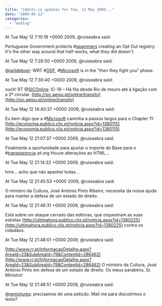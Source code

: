 ```yaml
---
title: "Identi.ca updates for Tue, 12 May 2009..."
date: "2009-05-12"
categories: 
  - "mublog"
---
```


At Tue May 12 7:10:18 +0000 2009, @ruiseabra said:

Portuguese Government protects #[spammers](http://identi.ca/tag/spammers) creating an Opt Out registry. It's the other way around that half-works, what they did doesn't.

At Tue May 12 7:26:50 +0000 2009, @ruiseabra said:

@[jwildeboer](http://identi.ca/jwildeboer): WRT #[ODF](http://identi.ca/tag/ODF), #[Microsoft](http://identi.ca/tag/Microsoft) is in the "then they fight you" phase.

At Tue May 12 7:30:40 +0000 2009, @ruiseabra said:

ouch! RT @[SICOnline](http://identi.ca/SICOnline): IC-19 – Há fila desde Rio de mouro até à ligação com a 2ª circular. [http://sic.aeiou.pt/online/transito](http://sic.aeiou.pt/online/transito)

At Tue May 12 14:40:37 +0000 2009, @ruiseabra said:

Eu bem digo que a #[Microsoft](http://identi.ca/tag/Microsoft) caminha a passos largos para o Chapter 11: [http://economia.publico.clix.pt/noticia.aspx?id=1380115](http://economia.publico.clix.pt/noticia.aspx?id=1380115)

At Tue May 12 21:07:37 +0000 2009, @ruiseabra said:

Finalmente a oportunidade para ajustar o importe do Base para o #[transparencia](http://identi.ca/tag/transparencia)\-pt.org Houve alterações ao HTML...

At Tue May 12 21:14:32 +0000 2009, @ruiseabra said:

hms... acho que não apanhei todas...

At Tue May 12 21:45:53 +0000 2009, @ruiseabra said:

O ministro da Cultura, José António Pinto Ribeiro, necessita da nossa ajuda para manter a defesa de um estado de direito.

At Tue May 12 21:46:31 +0000 2009, @ruiseabra said:

Está sobre um ataque cerrado das editoras, que orquestram as suas estrelas [http://ultimahora.publico.clix.pt/noticia.aspx?id=1380225](http://ultimahora.publico.clix.pt/noticia.aspx?id=1380225) contra os cidadãos.

At Tue May 12 21:48:01 +0000 2009, @ruiseabra said:

[http://www.rr.pt/InformacaoDetalhe.aspx?AreaId=23&SubAreaId=79&ContentId=286462](http://www.rr.pt/InformacaoDetalhe.aspx?AreaId=23&SubAreaId=79&ContentId=286462) O ministro da Cultura, José António Pinto em defesa de um estado de direito. Os meus parabéns, Sr. Ministro!

At Tue May 12 21:48:51 +0000 2009, @ruiseabra said:

@[remixtures](http://identi.ca/remixtures): precisamos de uma petição. Mail me para discutirmos o texto?

